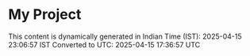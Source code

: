 # My Project

This content is dynamically generated in Indian Time (IST): 2025-04-15 23:06:57 IST
Converted to UTC: 2025-04-15 17:36:57 UTC
